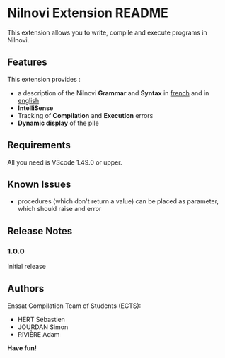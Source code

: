 # **Nilnovi Extension README**

This extension allows you to write, compile and execute programs in Nilnovi.

## **Features**

This extension provides :
- a description of the Nilnovi **Grammar** and **Syntax** in [french](./doc/Nilnovi-Documentation-Fr.MD) and in [english](./doc/Nilnovi-Documentation.MD)
- **IntelliSense**
- Tracking of **Compilation** and **Execution** errors
- **Dynamic display** of the pile

## **Requirements**

All you need is VScode 1.49.0 or upper.

## **Known Issues**

- procedures (which don't return a value) can be placed as parameter, which should raise and error

## **Release Notes**

### **1.0.0**

Initial release


## **Authors**

Enssat Compilation Team of Students (ECTS):
- HERT Sébastien
- JOURDAN Simon
- RIVIÈRE Adam

**Have fun!**
